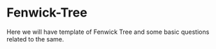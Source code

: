 # Fenwick-Tree
Here we will have template of Fenwick Tree and some basic questions related to the same. 
